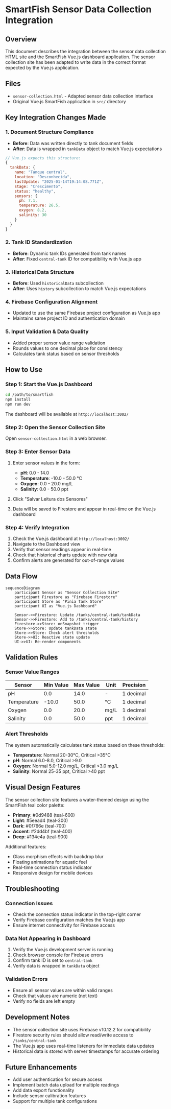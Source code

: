 # SmartFish Sensor Data Collection Integration

## Overview

This document describes the integration between the sensor data collection HTML site and the SmartFish Vue.js dashboard application. The sensor collection site has been adapted to write data in the correct format expected by the Vue.js application.

## Files

- `sensor-collection.html` - Adapted sensor data collection interface
- Original Vue.js SmartFish application in `src/` directory

## Key Integration Changes Made

### 1. Document Structure Compliance
- **Before**: Data was written directly to tank document fields
- **After**: Data is wrapped in `tankData` object to match Vue.js expectations

```javascript
// Vue.js expects this structure:
{
  tankData: {
    name: "Tanque central",
    location: "Desconhecida", 
    lastUpdate: "2025-01-14T19:14:08.771Z",
    stage: "Crescimento",
    status: "healthy",
    sensors: {
      ph: 7.1,
      temperature: 26.5,
      oxygen: 8.2,
      salinity: 30
    }
  }
}
```

### 2. Tank ID Standardization
- **Before**: Dynamic tank IDs generated from tank names
- **After**: Fixed `central-tank` ID for compatibility with Vue.js app

### 3. Historical Data Structure
- **Before**: Used `historicalData` subcollection  
- **After**: Uses `history` subcollection to match Vue.js expectations

### 4. Firebase Configuration Alignment
- Updated to use the same Firebase project configuration as Vue.js app
- Maintains same project ID and authentication domain

### 5. Input Validation & Data Quality
- Added proper sensor value range validation
- Rounds values to one decimal place for consistency
- Calculates tank status based on sensor thresholds

## How to Use

### Step 1: Start the Vue.js Dashboard
```bash
cd /path/to/smartfish
npm install
npm run dev
```
The dashboard will be available at `http://localhost:3002/`

### Step 2: Open the Sensor Collection Site
Open `sensor-collection.html` in a web browser.

### Step 3: Enter Sensor Data
1. Enter sensor values in the form:
   - **pH**: 0.0 - 14.0
   - **Temperature**: -10.0 - 50.0 °C  
   - **Oxygen**: 0.0 - 20.0 mg/L
   - **Salinity**: 0.0 - 50.0 ppt

2. Click "Salvar Leitura dos Sensores"

3. Data will be saved to Firestore and appear in real-time on the Vue.js dashboard

### Step 4: Verify Integration
1. Check the Vue.js dashboard at `http://localhost:3002/`
2. Navigate to the Dashboard view
3. Verify that sensor readings appear in real-time
4. Check that historical charts update with new data
5. Confirm alerts are generated for out-of-range values

## Data Flow

```mermaid
sequenceDiagram
    participant Sensor as "Sensor Collection Site"
    participant Firestore as "Firebase Firestore"
    participant Store as "Pinia Tank Store"
    participant UI as "Vue.js Dashboard"

    Sensor->>Firestore: Update /tanks/central-tank/tankData
    Sensor->>Firestore: Add to /tanks/central-tank/history
    Firestore->>Store: onSnapshot trigger
    Store->>Store: Update tankData state
    Store->>Store: Check alert thresholds
    Store->>UI: Reactive state update
    UI->>UI: Re-render components
```

## Validation Rules

### Sensor Value Ranges
| Sensor      | Min Value | Max Value | Unit | Precision |
|-------------|-----------|-----------|------|-----------|
| pH          | 0.0       | 14.0      | -    | 1 decimal |
| Temperature | -10.0     | 50.0      | °C   | 1 decimal |
| Oxygen      | 0.0       | 20.0      | mg/L | 1 decimal |
| Salinity    | 0.0       | 50.0      | ppt  | 1 decimal |

### Alert Thresholds
The system automatically calculates tank status based on these thresholds:

- **Temperature**: Normal 20-30°C, Critical >35°C
- **pH**: Normal 6.0-8.0, Critical >9.0  
- **Oxygen**: Normal 5.0-12.0 mg/L, Critical <3.0 mg/L
- **Salinity**: Normal 25-35 ppt, Critical >40 ppt

## Visual Design Features

The sensor collection site features a water-themed design using the SmartFish teal color palette:

- **Primary**: #0d9488 (teal-600)
- **Light**: #5eead4 (teal-300)  
- **Dark**: #0f766e (teal-700)
- **Accent**: #2dd4bf (teal-400)
- **Deep**: #134e4a (teal-900)

Additional features:
- Glass morphism effects with backdrop blur
- Floating animations for aquatic feel
- Real-time connection status indicator
- Responsive design for mobile devices

## Troubleshooting

### Connection Issues
- Check the connection status indicator in the top-right corner
- Verify Firebase configuration matches the Vue.js app
- Ensure internet connectivity for Firebase access

### Data Not Appearing in Dashboard
1. Verify the Vue.js development server is running
2. Check browser console for Firebase errors
3. Confirm tank ID is set to `central-tank`
4. Verify data is wrapped in `tankData` object

### Validation Errors
- Ensure all sensor values are within valid ranges
- Check that values are numeric (not text)
- Verify no fields are left empty

## Development Notes

- The sensor collection site uses Firebase v10.12.2 for compatibility
- Firestore security rules should allow read/write access to `/tanks/central-tank`
- The Vue.js app uses real-time listeners for immediate data updates
- Historical data is stored with server timestamps for accurate ordering

## Future Enhancements

- Add user authentication for secure access
- Implement batch data upload for multiple readings
- Add data export functionality  
- Include sensor calibration features
- Support for multiple tank configurations